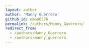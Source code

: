 ```yaml
---
layout: author
author: 'Manny Guerrero'
github_id: eman6576
permalink: /authors/Manny_Guerrero/
redirect_from:
  - /authors/Manny_Guerrero
  - /authors/manny_guerrero
---
```

